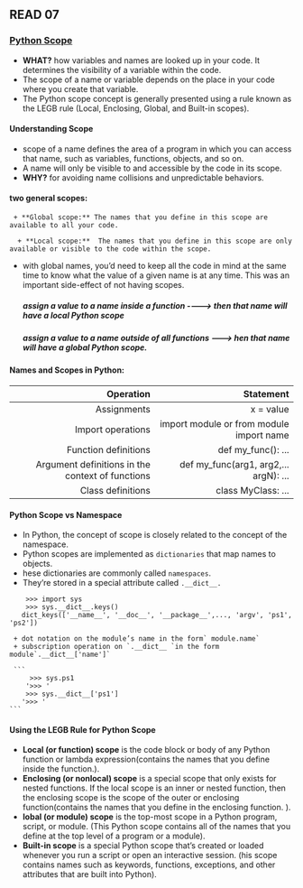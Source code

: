 ## READ 07
### [Python Scope](https://realpython.com/python-scope-legb-rule/)

+ **WHAT?** how variables and names are looked up in your code. It determines the visibility of a variable within the code. 
+ The scope of a name or variable depends on the place in your code where you create that variable. 
+ The Python scope concept is generally presented using a rule known as the LEGB rule (Local, Enclosing, Global, and Built-in scopes).
 #### Understanding Scope
  +  scope of a name defines the area of a program in which you can access that name, such as variables, functions, objects, and so on. 
  +  A name will only be visible to and accessible by the code in its scope. 
  + **WHY?** for avoiding name collisions and unpredictable behaviors.
  #### two general scopes:

     + **Global scope:** The names that you define in this scope are available to all your code.

      + **Local scope:**  The names that you define in this scope are only available or visible to the code within the scope.
      
 + with global names, you’d need to keep all the code in mind at the same time to know what the value of
  a given name is at any time. This was an important side-effect of not having scopes.
  
    ##### assign a value to a name inside a function ----> then that name will have a local Python scope
    ##### assign a value to a name outside of all functions ---> hen that name will have a global Python scope.
  
  #### Names and Scopes in Python:
| Operation                                       | Statement                                       |
| -----------------------------------------------:| -----------------------------------------------:|
| Assignments                                     | 	x = value                                     |
| Import operations                               | import module or from module import name        |
| Function definitions                            | 	def my_func(): ...                            |
| Argument definitions in the context of functions| 	def my_func(arg1, arg2,... argN): ...         |
| Class definitions                               | 	class MyClass: ...                            |

#### Python Scope vs Namespace
   + In Python, the concept of scope is closely related to the concept of the namespace. 
   + Python scopes are implemented as `dictionaries` that map names to objects. 
   + hese dictionaries are commonly called `namespaces`. 
   + They’re stored in a special attribute called `.__dict__.`
   
   ```
       >>> import sys
       >>> sys.__dict__.keys()
      dict_keys(['__name__', '__doc__', '__package__',..., 'argv', 'ps1', 'ps2'])
  ```
  
     + dot notation on the module’s name in the form` module.name`
     + subscription operation on `.__dict__ `in the form module`.__dict__['name']`
     
     ```
         >>> sys.ps1
        '>>> '
        >>> sys.__dict__['ps1']
       '>>> '
    ```
#### Using the LEGB Rule for Python Scope
+ **Local (or function) scope** is the code block or body of any Python function or lambda expression(contains the names that you define inside the function.). 
+ **Enclosing (or nonlocal) scope** is a special scope that only exists for nested functions. If the local scope is an inner or nested function, 
 then the enclosing scope is the scope of the outer or enclosing function(contains the names that you define in the enclosing function. ). 
+ **lobal (or module) scope** is the top-most scope in a Python program, script, or module. (This Python scope contains all of the names that you define at the top level of a program or a module).
+ **Built-in scope** is a special Python scope that’s created or loaded whenever you run a script or open an interactive session. 
 (his scope contains names such as keywords, functions, exceptions, and other attributes that are built into Python). 
 

   
